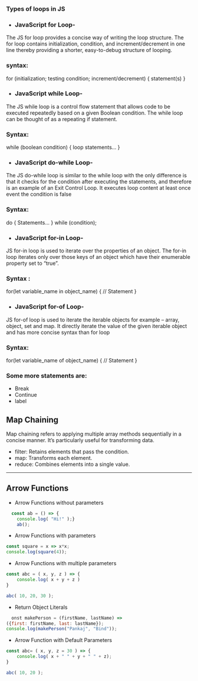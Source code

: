 ### Types of loops in JS

 * ### JavaScript for Loop-

The JS for loop provides a concise way of writing the loop structure. The for loop contains initialization, condition, and increment/decrement in one line thereby providing a shorter, easy-to-debug structure of looping.
### syntax:
for (initialization; testing condition; increment/decrement) {
    statement(s)
}

* ### JavaScript while Loop-
  
The JS while loop is a control flow statement that allows code to be executed repeatedly based on a given Boolean condition. The while loop can be thought of as a repeating if statement. 

### Syntax:
while (boolean condition) {
    loop statements...
}

* ### JavaScript do-while Loop-

The JS do-while loop is similar to the while loop with the only difference is that it checks for the condition after executing the statements, and therefore is an example of an Exit Control Loop. It executes loop content at least once event the condition is false

### Syntax:
do {
    Statements...
}
while (condition);

* ### JavaScript for-in Loop-
  
JS for-in loop is used to iterate over the properties of an object. The for-in loop iterates only over those keys of an object which have their enumerable property set to “true”. 
### Syntax :
for(let variable_name in object_name) {
    // Statement
}

* ### JavaScript for-of Loop-
  
JS for-of loop is used to iterate the iterable objects for example – array, object, set and map. It directly iterate the value of the given iterable object and has more concise syntax than for loop

### Syntax:
for(let variable_name of  object_name) {
    // Statement
}

### Some more statements are:
* Break
* Continue
* label
  


## Map Chaining 
Map chaining refers to applying multiple array methods sequentially in a concise manner. It’s particularly useful for transforming data.
* filter: Retains elements that pass the condition.
* map: Transforms each element.
* reduce: Combines elements into a single value.

------

## Arrow Functions
* Arrow Functions without parameters 
```javascript 
  const ab = () => {
    console.log( "Hi!" );}
    ab();
```

* Arrow Functions with parameters
```javascript
const square = x => x*x;
console.log(square(4));
```

* Arrow Functions with multiple parameters
```javascript
const abc = ( x, y, z ) => {
    console.log( x + y + z )
}

abc( 10, 20, 30 ); 
```

* Return Object Literals
 ```javascript
   onst makePerson = (firstName, lastName) =>
({first: firstName, last: lastName});
console.log(makePerson("Pankaj", "Bind"));
```

* Arrow Function with Default Parameters
```javascript
const abc= ( x, y, z = 30 ) => {
    console.log( x + " " + y + " " + z);
}

abc( 10, 20 );
```


